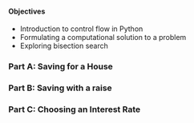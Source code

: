 #### Objectives
- Introduction to control flow in Python
- Formulating a computational solution to a problem
- Exploring bisection search

### Part A: Saving for a House
### Part B: Saving with a raise
### Part C: Choosing an Interest Rate